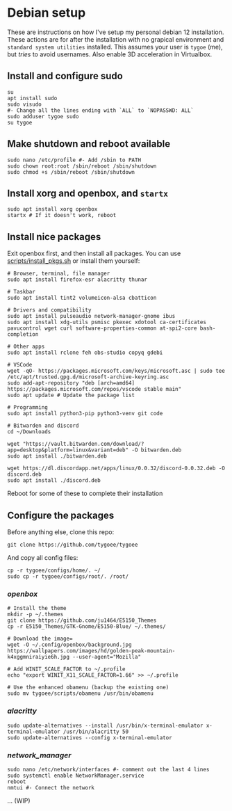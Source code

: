# Debian setup

These are instructions on how I've setup my personal debian 12 installation. These actions are for after the installation with no grapical environment and `standard system utilities` installed. This assumes your user is `tygoe` (me), but _tries_ to avoid usernames. Also enable 3D acceleration in Virtualbox.

## Install and configure sudo

```shell
su
apt install sudo
sudo visudo
#- Change all the lines ending with `ALL` to `NOPASSWD: ALL`
sudo adduser tygoe sudo
su tygoe
```

## Make shutdown and reboot available

```shell
sudo nano /etc/profile #- Add /sbin to PATH
sudo chown root:root /sbin/reboot /sbin/shutdown
sudo chmod +s /sbin/reboot /sbin/shutdown
```

## Install xorg and openbox, and `startx`

```shell
sudo apt install xorg openbox
startx # If it doesn't work, reboot
```

## Install nice packages

Exit openbox first, and then install all packages. You can use [scripts/install_pkgs.sh](../scripts/install_pkgs.sh) or install them yourself:

```shell
# Browser, terminal, file manager
sudo apt install firefox-esr alacritty thunar

# Taskbar
sudo apt install tint2 volumeicon-alsa cbatticon

# Drivers and compatibility
sudo apt install pulseaudio network-manager-gnome ibus
sudo apt install xdg-utils psmisc pkexec xdotool ca-certificates pavucontrol wget curl software-properties-common at-spi2-core bash-completion

# Other apps
sudo apt install rclone feh obs-studio copyq gdebi

# VSCode
wget -qO- https://packages.microsoft.com/keys/microsoft.asc | sudo tee /etc/apt/trusted.gpg.d/microsoft-archive-keyring.asc
sudo add-apt-repository "deb [arch=amd64] https://packages.microsoft.com/repos/vscode stable main"
sudo apt update # Update the package list

# Programming
sudo apt install python3-pip python3-venv git code

# Bitwarden and discord
cd ~/Downloads

wget "https://vault.bitwarden.com/download/?app=desktop&platform=linux&variant=deb" -O bitwarden.deb
sudo apt install ./bitwarden.deb

wget https://dl.discordapp.net/apps/linux/0.0.32/discord-0.0.32.deb -O discord.deb
sudo apt install ./discord.deb
```

Reboot for some of these to complete their installation

## Configure the packages

Before anything else, clone this repo:

```shell
git clone https://github.com/tygoee/tygoee
```

And copy all config files:

```shell
cp -r tygoee/configs/home/. ~/
sudo cp -r tygoee/configs/root/. /root/
```

### _openbox_

```shell
# Install the theme
mkdir -p ~/.themes
git clone https://github.com/ju1464/E5150_Themes
cp -r E5150_Themes/GTK-Gnome/E5150-Blue/ ~/.themes/

# Download the image=
wget -O ~/.config/openbox/background.jpg https://wallpapers.com/images/hd/golden-peak-mountain-k4xggmniraiyie6h.jpg --user-agent="Mozilla"

# Add WINIT_SCALE_FACTOR to ~/.profile
echo "export WINIT_X11_SCALE_FACTOR=1.66" >> ~/.profile

# Use the enhanced obamenu (backup the existing one)
sudo mv tygoee/scripts/obamenu /usr/bin/obamenu
```

### _alacritty_

```shell
sudo update-alternatives --install /usr/bin/x-terminal-emulator x-terminal-emulator /usr/bin/alacritty 50
sudo update-alternatives --config x-terminal-emulator
```

### _network_manager_

```shell
sudo nano /etc/network/interfaces #- comment out the last 4 lines
sudo systemctl enable NetworkManager.service
reboot
nmtui #- Connect the network
```

... (WIP)

<!-- How I installed from gnome-look.org:
mkdir -p ~/.themes/
curl -Lfs https://www.gnome-look.org/p/1330547/loadFiles | jq -r '.files | first.version as $v | .[] | select(.version == $v).url' | perl -pe 's/\%(\w\w)/chr hex $1/ge' | grep "E5150-Blue" | xargs wget
tar -xf E5150-Blue.tar.gz -C ~/.themes/
-->
